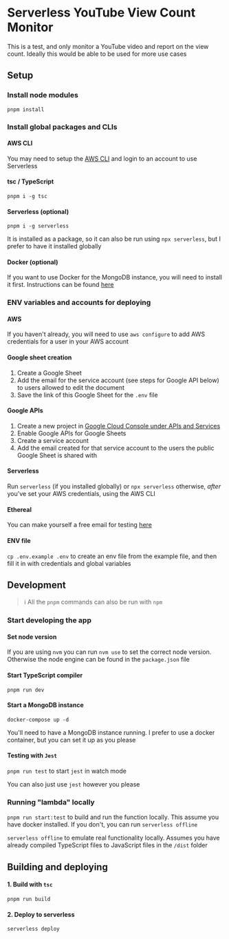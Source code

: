 # Serverless YouTube View Count Monitor

This is a test, and only monitor a YouTube video and report on the view count. Ideally this would be able to be used for more use cases

## Setup

### Install node modules

`pnpm install`

### Install global packages and CLIs

#### AWS CLI

You may need to setup the [AWS CLI](https://docs.aws.amazon.com/cli/latest/userguide/getting-started-install.html) and login to an account to use Serverless

#### tsc / TypeScript

`pnpm i -g tsc`

#### Serverless (optional)

`pnpm i -g serverless`

It is installed as a package, so it can also be run using `npx serverless`, but I prefer to have it installed globally

#### Docker (optional)

If you want to use Docker for the MongoDB instance, you will need to install it first. Instructions can be found [here](https://docs.docker.com/engine/install/)

### ENV variables and accounts for deploying

#### AWS

If you haven't already, you will need to use `aws configure` to add AWS credentials for a user in your AWS account

#### Google sheet creation

1. Create a Google Sheet
2. Add the email for the service account (see steps for Google API below) to users allowed to edit the document
3. Save the link of this Google Sheet for the `.env` file

#### Google APIs

1. Create a new project in [Google Cloud Console under APIs and Services](https://console.cloud.google.com/apis)
2. Enable Google APIs for Google Sheets
3. Create a service account
4. Add the email created for that service account to the users the public Google Sheet is shared with

#### Serverless

Run `serverless` (if you installed globally) or `npx serverless` otherwise, _after_ you've set your AWS credentials, using the AWS CLI

#### Ethereal

You can make yourself a free email for testing [here](https://ethereal.email)

#### ENV file

`cp .env.example .env` to create an env file from the example file, and then fill it in with credentials and global variables

## Development

> ℹ️ All the `pnpm` commands can also be run with `npm`

### Start developing the app

#### Set node version

If you are using `nvm` you can run `nvm use` to set the correct node version. Otherwise the node engine can be found in the `package.json` file

#### Start TypeScript compiler

`pnpm run dev`

#### Start a MongoDB instance

`docker-compose up -d`

You'll need to have a MongoDB instance running. I prefer to use a docker container, but you can set it up as you please

#### Testing with `Jest`

`pnpm run test` to start `jest` in watch mode

You can also just use `jest` however you please

### Running "lambda" locally

`pnpm run start:test` to build and run the function locally. This assume you have docker installed. If you don't, you can run `serverless offline`

`serverless offline` to emulate real functionality locally. Assumes you have already compiled TypeScript files to JavaScript files in the `/dist` folder

## Building and deploying

#### 1. Build with `tsc`

`pnpm run build`

#### 2. Deploy to serverless

`serverless deploy`
